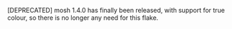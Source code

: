 [DEPRECATED] mosh 1.4.0 has finally been released, with support for true colour, so there is no longer any need for this flake.
